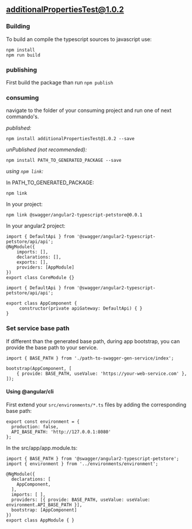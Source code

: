 ## additionalPropertiesTest@1.0.2

### Building

To build an compile the typescript sources to javascript use:
```
npm install
npm run build
```

### publishing

First build the package than run ```npm publish```

### consuming

navigate to the folder of your consuming project and run one of next commando's.

_published:_

```
npm install additionalPropertiesTest@1.0.2 --save
```

_unPublished (not recommended):_

```
npm install PATH_TO_GENERATED_PACKAGE --save
```

_using `npm link`:_

In PATH_TO_GENERATED_PACKAGE:
```
npm link
```

In your project:
```
npm link @swagger/angular2-typescript-petstore@0.0.1
```

In your angular2 project:

```
import { DefaultApi } from '@swagger/angular2-typescript-petstore/api/api';
@NgModule({
    imports: [],
    declarations: [],
    exports: [],
    providers: [AppModule]
})
export class CoreModule {}
```
```
import { DefaultApi } from '@swagger/angular2-typescript-petstore/api/api';

export class AppComponent {
	 constructor(private apiGateway: DefaultApi) { }
}
```

### Set service base path
If different than the generated base path, during app bootstrap, you can provide the base path to your service. 

```
import { BASE_PATH } from './path-to-swagger-gen-service/index';

bootstrap(AppComponent, [
    { provide: BASE_PATH, useValue: 'https://your-web-service.com' },
]);
```

#### Using @angular/cli
First extend your `src/environments/*.ts` files by adding the corresponding base path:

```
export const environment = {
  production: false,
  API_BASE_PATH: 'http://127.0.0.1:8080'
};
```

In the src/app/app.module.ts:
```
import { BASE_PATH } from '@swagger/angular2-typescript-petstore';
import { environment } from '../environments/environment';

@NgModule({
  declarations: [
    AppComponent,
  ],
  imports: [ ],
  providers: [{ provide: BASE_PATH, useValue: useValue: environment.API_BASE_PATH }],
  bootstrap: [AppComponent]
})
export class AppModule { }
```  